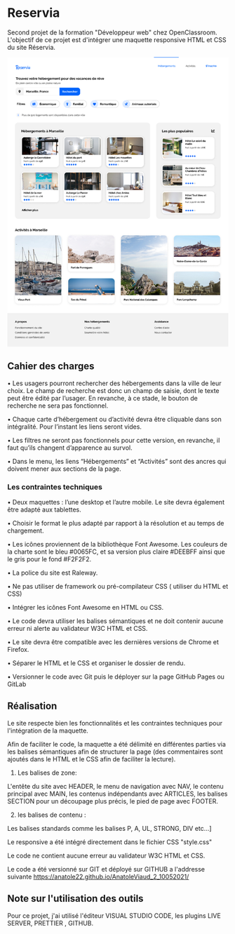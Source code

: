 # Reservia

Second projet de la formation "Développeur web" chez OpenClassroom. L'objectif de ce projet est d'intégrer une maquette responsive HTML et CSS du site Réservia.

![Screenshot](./images/maquettes/desktop.png)

## Cahier des charges 

• Les usagers pourront rechercher des hébergements dans la ville de leur choix. Le champ de recherche est donc un champ de saisie, dont le texte peut être édité par l’usager. En revanche, à ce stade, le bouton de recherche ne sera pas fonctionnel.

• Chaque carte d’hébergement ou d’activité devra être cliquable dans son intégralité. Pour l’instant les liens seront vides.

• Les filtres ne seront pas fonctionnels pour cette version, en revanche, il faut qu’ils changent d’apparence au survol.

• Dans le menu, les liens “Hébergements” et “Activités” sont des ancres qui doivent mener aux sections de la page.

### Les contraintes techniques

• Deux maquettes : l’une desktop et l’autre mobile. Le site devra également être adapté aux tablettes.

• Choisir le format le plus adapté par rapport à la résolution et au temps de chargement.

• Les icônes proviennent de la bibliothèque Font Awesome. Les couleurs de la charte sont le bleu #0065FC, et sa version plus claire #DEEBFF ainsi que le gris pour le fond #F2F2F2.

• La police du site est Raleway.

• Ne pas utiliser de framework ou pré-compilateur CSS ( utiliser du HTML et CSS)

• Intégrer les icônes Font Awesome en HTML ou CSS.

• Le code devra utiliser les balises sémantiques et ne doit contenir aucune erreur ni alerte au validateur W3C HTML et CSS.

• Le site devra être compatible avec les dernières versions de Chrome et Firefox.

• Séparer le HTML et le CSS et organiser le dossier de rendu.

• Versionner le code avec Git puis le déployer sur la page GitHub Pages ou GitLab

## Réalisation

Le site respecte bien les fonctionnalités et les contraintes techniques pour l'intégration de la maquette.

Afin de faciliter le code, la maquette a été délimité en différentes parties via les balises sémantiques afin de structurer la page (des commentaires sont ajoutés dans le HTML et le CSS afin de faciliter la lecture).

1) Les balises de zone:

L'entête du site avec HEADER, le menu de navigation avec NAV, le contenu principal avec MAIN, les contenus indépendants avec ARTICLES, les balises SECTION pour un découpage plus précis, le pied de page avec FOOTER.

2) les balises de contenu :

Les balises standards comme les balises P, A, UL, STRONG, DIV etc…]

Le responsive a été intégré directement dans le fichier CSS "style.css"

Le code ne contient aucune erreur au validateur W3C HTML et CSS.

Le code a été versionné sur GIT et déployé sur GITHUB a l'addresse suivante https://anatole22.github.io/AnatoleViaud_2_10052021/

## Note sur l'utilisation des outils

Pour ce projet, j'ai utilisé l'éditeur VISUAL STUDIO CODE, les plugins LIVE SERVER, PRETTIER , GITHUB.